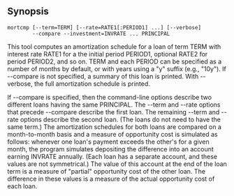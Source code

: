 ## Synopsis

    mortcmp [--term=TERM] [--rate=RATE1[:PERIOD1] ...] [--verbose] 
            --compare --investment=INVRATE ... PRINCIPAL

This tool computes an amortization schedule for a loan of term TERM with
interest rate RATE1 for a the initial period PERIOD1, optional RATE2 for period
PERIOD2, and so on.  TERM and each PERIOD can be specified as a number of months
by default, or with years using a "y" suffix (e.g., "10y"). If --compare is not
specified, a summary of this loan is printed.  With --verbose, the full
amortization schedule is printed.

If --compare is specified, then the command-line options describe two different
loans having the same PRINCIPAL.  The --term and --rate options that precede
--compare describe the first loan.  The remaining --term and --rate options
describe the second loan.  (The loans do not need to have the same term.)  The
amortization schedules for both loans are compared on a month-to-month basis and
a measure of opportunity cost is simulated as follows: whenever one loan's
payment exceeds the other's for a given month, the program simulates depositing
the difference into an account earning INVRATE annually.  (Each loan has a
separate account, and these values are not symmetrical.)  The value of this
account at the end of the loan term is a measure of "partial" opportunity cost
of the other loan.  The difference in these values is a measure of the actual
opportunity cost of each loan.
